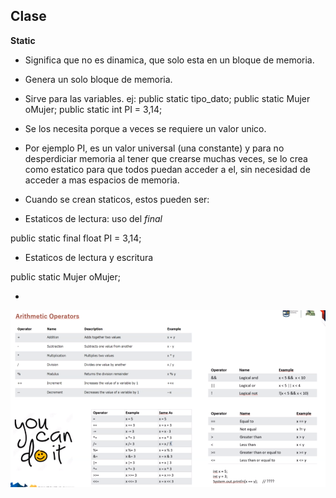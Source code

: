 ## Clase

**Static**

- Significa que no es dinamica, que solo esta en un bloque de memoria. 

- Genera un solo bloque de memoria.

- Sirve para las variables.
    ej:
    public static tipo_dato;
    public static Mujer oMujer;
    public static int PI = 3,14;

- Se los necesita porque a veces se requiere un valor unico.

- Por ejemplo PI, es un valor universal (una constante) y para no desperdiciar memoria al tener que crearse muchas veces, se lo crea como estatico para que todos puedan acceder a el, sin necesidad de acceder a mas espacios de memoria.

- Cuando se crean staticos, estos pueden ser:

- Estaticos de lectura: uso del *final*

public static final float PI = 3,14;

- Estaticos de lectura y escritura

public static Mujer oMujer;

- <rsc>
![Alt text](image.png)
